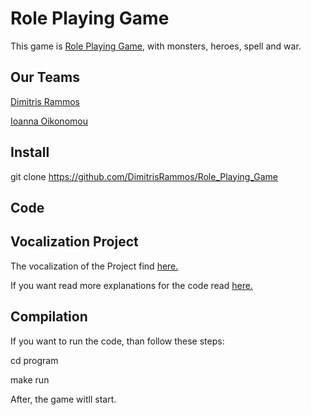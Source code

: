 # Role Playing Game

This game is [Role Playing Game](https://en.wikipedia.org/wiki/Role-playing_game), with monsters, heroes, spell and war.

## Our Teams
[Dimitris Rammos](https://github.com/DimitrisRammos)

[Ioanna Oikonomou](https://github.com/ioannaoiko)

## Install

git clone https://github.com/DimitrisRammos/Role_Playing_Game

## Code

## Vocalization Project
The vocalization of the Project find [here.](https://github.com/DimitrisRammos/Role_Playing_Game/blob/main/OOPproj_2021.pdf)

If you want read more explanations for the code read [here.](https://github.com/DimitrisRammos/Role_Playing_Game/blob/main/Readme)

## Compilation
If you want to run the code, than follow these steps:

cd program

make run

After, the game witll start.
